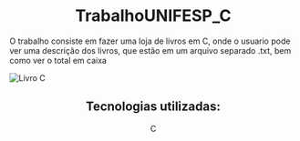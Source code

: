 <h1 align="center">TrabalhoUNIFESP_C</h1>
<p>O trabalho consiste em fazer uma loja de livros em C, onde o usuario pode ver uma descrição dos livros, que estão em um arquivo separado .txt, bem como ver o total em caixa</p>


![Livro C](https://user-images.githubusercontent.com/117871176/236238222-f9036e13-130d-4093-afe3-895c98cfd6d5.png)

<div align="center">
      <h2>Tecnologias utilizadas:</h2>
      <p>C</p>
</div>
